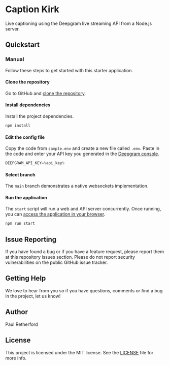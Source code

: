 # Caption Kirk

Live captioning using the Deepgram live streaming API from a Node.js server.

## Quickstart

### Manual

Follow these steps to get started with this starter application.

#### Clone the repository

Go to GitHub and [clone the repository](https://github.com/pretherford/caption-kirk.git).

#### Install dependencies

Install the project dependencies.

```bash
npm install
```

#### Edit the config file

Copy the code from `sample.env` and create a new file called `.env`. Paste in the code and enter your API key you generated in the [Deepgram console](https://console.deepgram.com/).

```js
DEEPGRAM_API_KEY=%api_key%
```

#### Select branch

The `main` branch demonstrates a native websockets implementation.


#### Run the application

The `start` script will run a web and API server concurrently. Once running, you can [access the application in your browser](http://localhost:3000/).

```bash
npm run start
```

## Issue Reporting

If you have found a bug or if you have a feature request, please report them at this repository issues section. Please do not report security vulnerabilities on the public GitHub issue tracker. 

## Getting Help

We love to hear from you so if you have questions, comments or find a bug in the project, let us know! 

## Author

Paul Retherford

## License

This project is licensed under the MIT license. See the [LICENSE](./LICENSE) file for more info.
